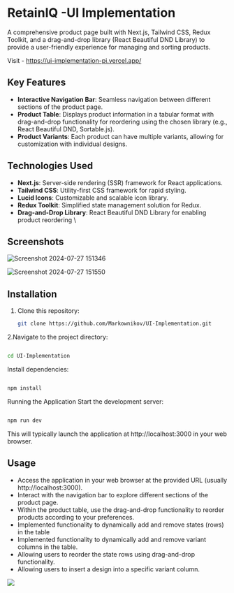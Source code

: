 # RetainIQ -UI Implementation

A comprehensive product page built with Next.js, Tailwind CSS, Redux Toolkit, and a drag-and-drop library (React Beautiful DND Library) to provide a user-friendly experience for managing and sorting products.

Visit - https://ui-implementation-pi.vercel.app/


## Key Features

- **Interactive Navigation Bar**: Seamless navigation between different sections of the product page.
- **Product Table**: Displays product information in a tabular format with drag-and-drop functionality for reordering using the chosen library (e.g., React Beautiful DND, Sortable.js).
- **Product Variants**: Each product can have multiple variants, allowing for customization with individual designs.

## Technologies Used

- **Next.js**: Server-side rendering (SSR) framework for React applications.
- **Tailwind CSS**: Utility-first CSS framework for rapid styling.
- **Lucid Icons**: Customizable and scalable icon library.
- **Redux Toolkit**: Simplified state management solution for Redux.
- **Drag-and-Drop Library**: React Beautiful DND Library for enabling product reordering \

## Screenshots

![Screenshot 2024-07-27 151346](https://github.com/user-attachments/assets/0b414326-da32-4ca0-b8a2-0ca0a9f3f8f6)

![Screenshot 2024-07-27 151550](https://github.com/user-attachments/assets/90618f20-519a-4c60-8829-b2afacdfc920)


## Installation

1. Clone this repository:
   ```bash
   git clone https://github.com/Markownikov/UI-Implementation.git
   ```

2.Navigate to the project directory:

```bash

cd UI-Implementation
```
Install dependencies:
```bash

npm install
```

Running the Application
Start the development server:
```bash

npm run dev
```
This will typically launch the application at http://localhost:3000 in your web browser.

## Usage
 - Access the application in your web browser at the provided URL (usually http://localhost:3000).
 - Interact with the navigation bar to explore different sections of the product page.
 - Within the product table, use the drag-and-drop functionality to reorder products according to your preferences.
 - Implemented functionality to dynamically add and remove states (rows) in the table
 - Implemented functionality to dynamically add and remove variant columns in the table.
 - Allowing users to reorder the state rows using drag-and-drop functionality.
 - Allowing users to insert a design into a specific variant column.

<img src="https://t.bkit.co/w_66a4e9437660a.gif" />
